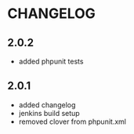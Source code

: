 # CHANGELOG

## 2.0.2

- added phpunit tests

## 2.0.1

- added changelog
- jenkins build setup
- removed clover from phpunit.xml